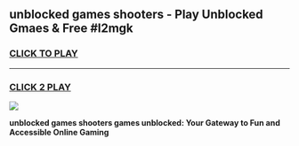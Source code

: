 
## unblocked games shooters - Play Unblocked Gmaes & Free #l2mgk
<h3>
<a href="https://news.freeplayer.one?title=unblocked_games_shooters&ref=24F">CLICK TO PLAY</a></h3>
<hr>

<h3>
<a href="https://news.freeplayer.one?title=unblocked_games_shooters&ref=24F">CLICK 2 PLAY</a>
  
</h3>

<a href="https://news.freeplayer.one?title=unblocked_games_shooters&ref=24F/"><img src="https://clearcache.store/games.png"></a>


**unblocked games shooters games unblocked: Your Gateway to Fun and Accessible Online Gaming**
